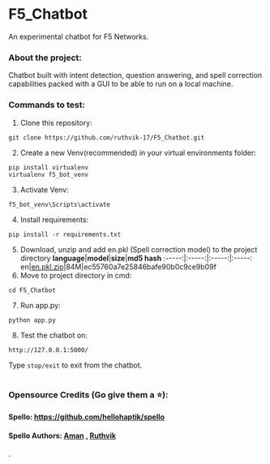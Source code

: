 # F5_Chatbot
An experimental chatbot for F5 Networks.

### About the project:
Chatbot built with intent detection, question answering, and spell correction capabilities packed with
a GUI to be able to run on a local machine.

### Commands to test:
1. Clone this repository:
```
git clone https://github.com/ruthvik-17/F5_Chatbot.git
```
2. Create a new Venv(recommended) in your virtual environments folder:
```
pip install virtualenv
virtualenv f5_bot_venv
```
3. Activate Venv:
```
f5_bot_venv\Scripts\activate
```
4. Install requirements:
```
pip install -r requirements.txt
```
5. Download, unzip and add en.pkl (Spell correction model) to the project directory
**language**|**model**|**size**|**md5 hash**
    :-----:|:-----:|:-----:|:-----:
    en|[en.pkl.zip](https://haptik-website-images.haptik.ai/spello\_models/en.pkl.zip)|84M|ec55760a7e25846bafe90b0c9ce9b09f
6.  Move to project directory in cmd:
```
cd F5_Chatbot
```
7. Run app.py:
```
python app.py
```
8. Test the chatbot on:
```
http://127.0.0.1:5000/
```

Type `stop/exit` to exit from the chatbot.

#
### Opensource Credits (Go give them a ⭐):
#### Spello: https://github.com/hellohaptik/spello
#### Spello Authors: [Aman](https://github.com/amansrivastava17) , [Ruthvik](https://github.com/ruthvik-17)

.
